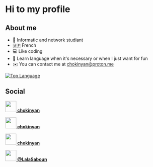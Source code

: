 # Hi  to my profile

## About me

* 📕 Informatic and network studiant
* 🇲🇫 French
* 💻 Like coding
* 🧠 Learn language when it's necessary or when I just want for fun
* ✉️ You can contact me at [chokinyan@proton.me](mailto:chokinyan@proton.me)

[![Top Language](https://github-readme-stats.vercel.app/api/top-langs/?username=chokinyan&langs_count=5&title_color=ba483c&text_color=ffffff&icon_color=0891b2&bg_color=1c1917&hide_border=false&locale=en&custom_title=Top%20%Languages)](https://github.com/chokinyan?tab=repositories)

## Social

<strong align="left" style="width=35;height=35"><a href="https://www.github.com/chokinyan" target="_blank" rel="noreferrer"><img src="https://raw.githubusercontent.com/danielcranney/readme-generator/main/public/icons/socials/github.svg" width="35" height="35" /> chokinyan</a></strong>

<strong align="left"><a href="https://discord.com/users/489650864441524232" target="_blank" rel="noreferrer"><img src="https://raw.githubusercontent.com/danielcranney/readme-generator/main/public/icons/socials/discord.svg" width="35" height="35"/> chokinyan</strong>

<strong align="left" ><a href="https://stackoverflow.com/users/20725436/chokinyan" target="_blank" rel="noreferrer"><img src="https://raw.githubusercontent.com/danielcranney/readme-generator/main/public/icons/socials/stackoverflow.svg" width="35" height="35" /> chokinyan</a></strong>

<strong align="left"><a href="https://twitter.com/LalaSaboun" target="_blank" rel="noreferrer"><img src="https://raw.githubusercontent.com/danielcranney/readme-generator/main/public/icons/socials/twitter.svg" width="35" height="35" /> @LalaSaboun</a></strong>
